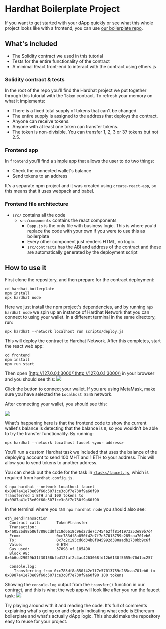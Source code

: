 # Hardhat Boilerplate Project

If you want to get started with your dApp quickly or see what this whole project looks like with a frontend, you can use [our boilerplate repo](https://github.com/NomicFoundation/hardhat-boilerplate).

## What's included

- The Solidity contract we used in this tutorial
- Tests for the entire functionality of the contract
- A minimal React front-end to interact with the contract using ethers.js

### Solidity contract & tests

In the root of the repo you'll find the Hardhat project we put together through this tutorial with the `Token` contract. To refresh your memory on what it implements:

- There is a fixed total supply of tokens that can't be changed.
- The entire supply is assigned to the address that deploys the contract.
- Anyone can receive tokens.
- Anyone with at least one token can transfer tokens.
- The token is non-divisible. You can transfer 1, 2, 3 or 37 tokens but not 2.5.

### Frontend app

In `frontend` you'll find a simple app that allows the user to do two things:

- Check the connected wallet's balance
- Send tokens to an address

It's a separate npm project and it was created using `create-react-app`, so this means that it uses webpack and babel.

### Frontend file architecture

- `src/` contains all the code
  - `src/components` contains the react components
    - `Dapp.js` is the only file with business logic. This is where you'd replace the code with your own if you were to use this as boilerplate
    - Every other component just renders HTML, no logic.
    - `src/contracts` has the ABI and address of the contract and these are automatically generated by the deployment script

## How to use it

First clone the repository, and then prepare for the contract deployment:

```
cd hardhat-boilerplate
npm install
npx hardhat node
```

Here we just install the npm project's dependencies, and by running `npx hardhat node` we spin up an instance of Hardhat Network that you can connect to using your wallet. In a different terminal in the same directory, run:

```
npx hardhat --network localhost run scripts/deploy.js
```

This will deploy the contract to Hardhat Network. After this completes, start the react web app:

```
cd frontend
npm install
npm run start
```

Then open [http://127.0.0.1:3000/](http://127.0.0.1:3000/) in your browser and you should see this: ![](/front-5.png)

Click the button to connect your wallet. If you are using MetaMask, make sure you have selected the `Localhost 8545` network.

After connecting your wallet, you should see this:

![](/front-2.png)

What's happening here is that the frontend code to show the current wallet's balance is detecting that the balance is `0`, so you wouldn't be able to try the transfer functionality. By running:

```
npx hardhat --network localhost faucet <your address>
```

You'll run a custom Hardhat task we included that uses the balance of the deploying account to send 100 MHT and 1 ETH to your address. This will allow you to send tokens to another address.

You can check out the code for the task in [`/tasks/faucet.js`](https://github.com/NomicFoundation/hardhat-boilerplate/blob/master/tasks/faucet.js), which is required from `hardhat.config.js`.

```
$ npx hardhat --network localhost faucet 0x0987a41e73e69f60c5071ce3c8f7e730f9a60f90
Transferred 1 ETH and 100 tokens to 0x0987a41e73e69f60c5071ce3c8f7e730f9a60f90
```

In the terminal where you ran `npx hardhat node` you should also see:

```markup{10-11}
eth_sendTransaction
  Contract call:       Token#transfer
  Transaction:         0x460526d98b86f7886cd0f218d6618c96d27de7c745462ff8141973253e89b7d4
  From:                0xc783df8a850f42e7f7e57013759c285caa701eb6
  To:                  0x7c2c195cd6d34b8f845992d380aadb2730bb9c6f
  Value:               0 ETH
  Gas used:            37098 of 185490
  Block #8:            0x6b6cd29029b31f30158bfbd12faf2c4ac4263068fd12b6130f5655e70d1bc257

  console.log:
    Transferring from 0xc783df8a850f42e7f7e57013759c285caa701eb6 to 0x0987a41e73e69f60c5071ce3c8f7e730f9a60f90 100 tokens
```

Showing the `console.log` output from the `transfer()` function in our contract, and this is what the web app will look like after you run the faucet task: ![](/front-6.png)

Try playing around with it and reading the code. It's full of comments explaining what's going on and clearly indicating what code is Ethereum boilerplate and what's actually dApp logic. This should make the repository easy to reuse for your project.
